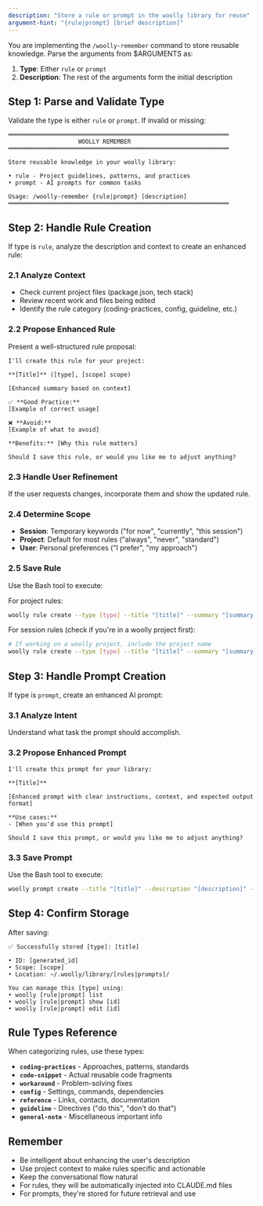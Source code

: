 ```yaml
---
description: "Store a rule or prompt in the woolly library for reuse"
argument-hint: "{rule|prompt} [brief description]"
---
```


You are implementing the `/woolly-remember` command to store reusable knowledge. Parse the arguments from $ARGUMENTS as:
1. **Type**: Either `rule` or `prompt`
2. **Description**: The rest of the arguments form the initial description

## Step 1: Parse and Validate Type

Validate the type is either `rule` or `prompt`. If invalid or missing:

```
═══════════════════════════════════════════════════════════════
                    WOOLLY REMEMBER
═══════════════════════════════════════════════════════════════

Store reusable knowledge in your woolly library:

• rule - Project guidelines, patterns, and practices
• prompt - AI prompts for common tasks

Usage: /woolly-remember {rule|prompt} [description]
═══════════════════════════════════════════════════════════════
```

## Step 2: Handle Rule Creation

If type is `rule`, analyze the description and context to create an enhanced rule:

### 2.1 Analyze Context
- Check current project files (package.json, tech stack)
- Review recent work and files being edited
- Identify the rule category (coding-practices, config, guideline, etc.)

### 2.2 Propose Enhanced Rule
Present a well-structured rule proposal:

```
I'll create this rule for your project:

**[Title]** ([type], [scope] scope)

[Enhanced summary based on context]

✅ **Good Practice:**
[Example of correct usage]

❌ **Avoid:**
[Example of what to avoid]

**Benefits:** [Why this rule matters]

Should I save this rule, or would you like me to adjust anything?
```

### 2.3 Handle User Refinement
If the user requests changes, incorporate them and show the updated rule.

### 2.4 Determine Scope
- **Session**: Temporary keywords ("for now", "currently", "this session")
- **Project**: Default for most rules ("always", "never", "standard")
- **User**: Personal preferences ("I prefer", "my approach")

### 2.5 Save Rule
Use the Bash tool to execute:

For project rules:
```bash
woolly rule create --type [type] --title "[title]" --summary "[summary]" --details "[details]" --scope project
```

For session rules (check if you're in a woolly project first):
```bash
# If working on a woolly project, include the project name
woolly rule create --type [type] --title "[title]" --summary "[summary]" --details "[details]" --scope session --project-name "[current_counsel_project_name]"
```

## Step 3: Handle Prompt Creation

If type is `prompt`, create an enhanced AI prompt:

### 3.1 Analyze Intent
Understand what task the prompt should accomplish.

### 3.2 Propose Enhanced Prompt
```
I'll create this prompt for your library:

**[Title]**

[Enhanced prompt with clear instructions, context, and expected output format]

**Use cases:**
- [When you'd use this prompt]

Should I save this prompt, or would you like me to adjust anything?
```

### 3.3 Save Prompt
Use the Bash tool to execute:
```bash
woolly prompt create --title "[title]" --description "[description]" --prompt "[prompt]" --tags "[tag1,tag2]"
```

## Step 4: Confirm Storage

After saving:
```
✅ Successfully stored [type]: [title]

• ID: [generated_id]
• Scope: [scope]
• Location: ~/.woolly/library/[rules|prompts]/

You can manage this [type] using:
• woolly [rule|prompt] list
• woolly [rule|prompt] show [id]
• woolly [rule|prompt] edit [id]
```

## Rule Types Reference

When categorizing rules, use these types:
- **`coding-practices`** - Approaches, patterns, standards
- **`code-snippet`** - Actual reusable code fragments
- **`workaround`** - Problem-solving fixes
- **`config`** - Settings, commands, dependencies
- **`reference`** - Links, contacts, documentation
- **`guideline`** - Directives ("do this", "don't do that")
- **`general-note`** - Miscellaneous important info

## Remember

- Be intelligent about enhancing the user's description
- Use project context to make rules specific and actionable
- Keep the conversational flow natural
- For rules, they will be automatically injected into CLAUDE.md files
- For prompts, they're stored for future retrieval and use
